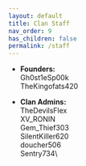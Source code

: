 ```yaml
---
layout: default
title: Clan Staff
nav_order: 9
has_children: false
permalink: /staff
---
```

* **Founders:**\
Gh0st1eSp00k\
TheKingofats420

* **Clan Admins:**\
TheDevilsFlex\
XV_RONIN\
Gem_Thief303\
SilentKiller620\
doucher506\
Sentry734\
